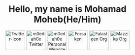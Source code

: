 <h1 align="center">Hello, my name is Mohamad Moheb(He/Him) </h1>
<p align="center">
<a href=https://twitter.com/m0edah0e><img align="center" src="https://i.ibb.co/sy0MYCZ/Twitter-Icon.png" alt="Twitter-Icon" alt="m0edah0e Instagram" height="64" width="64" /></a>
<a href=https://www.instagram.com/m0edah0e><img align="center" src="https://i.ibb.co/VNGQGK6/Instagram-Icon.png" alt="m0edah0e Twitter" height="64" width="64" /></a>
<a href=https://m0edah0e.github.io/Website/><img align="center" src="https://i.ibb.co/L1wkhtf/p.png" alt="m0edah0e Personal Website" height="64" width="64" /></a>
<a href=https://m0edah0e.github.io/Forsaken//><img align="center" src="https://i.ibb.co/5WMDwCG/Icon.png" alt="Forsaken" height="64" width="64" /></a>
<a href=https://falasteen-1948.github.io/Website/><img align="center" src="https://i.ibb.co/9p6XBVD/Falasteen-png.png" alt="Falasteen Org" height="64" width="64" /></a>
<a href=https://github.com/Mazzika-Discord-Music-Bot><img align="center" src="https://i.ibb.co/64t99K4/77557099.png" alt="Mazzika Org" height="64" width="64" /></a>
</p>
